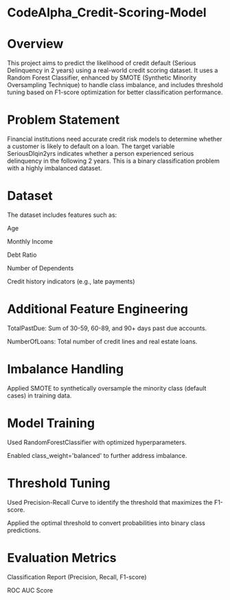 # CodeAlpha_Credit-Scoring-Model

# Overview
This project aims to predict the likelihood of credit default (Serious Delinquency in 2 years) using a real-world credit scoring dataset. It uses a Random Forest Classifier, enhanced by SMOTE (Synthetic Minority Oversampling Technique) to handle class imbalance, and includes threshold tuning based on F1-score optimization for better classification performance.
# Problem Statement
Financial institutions need accurate credit risk models to determine whether a customer is likely to default on a loan. The target variable SeriousDlqin2yrs indicates whether a person experienced serious delinquency in the following 2 years. This is a binary classification problem with a highly imbalanced dataset.
# Dataset
The dataset includes features such as:

Age

Monthly Income

Debt Ratio

Number of Dependents

Credit history indicators (e.g., late payments)
# Additional Feature Engineering
TotalPastDue: Sum of 30-59, 60-89, and 90+ days past due accounts.

NumberOfLoans: Total number of credit lines and real estate loans.

# Imbalance Handling
Applied SMOTE to synthetically oversample the minority class (default cases) in training data.

# Model Training
Used RandomForestClassifier with optimized hyperparameters.

Enabled class_weight='balanced' to further address imbalance.

# Threshold Tuning
Used Precision-Recall Curve to identify the threshold that maximizes the F1-score.

Applied the optimal threshold to convert probabilities into binary class predictions.

# Evaluation Metrics
Classification Report (Precision, Recall, F1-score)

ROC AUC Score
